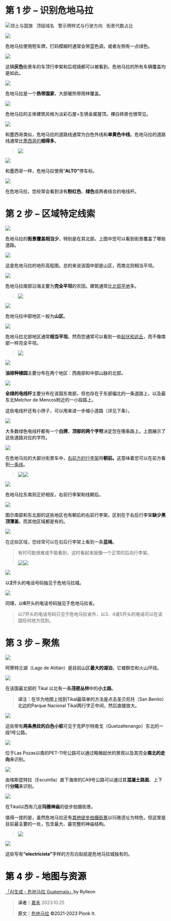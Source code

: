 # 第 1 步 – 识别危地马拉
![领土与国旗   顶级域名   警示牌样式与行驶方向   街景代数占比](https://cdn.nlark.com/yuque/0/2023/png/35193536/1698205462986-49dd756c-4fb2-4205-9bd7-5b33865d6bcb.png)

![](https://cdn.nlark.com/yuque/0/2023/png/35193536/1698205464151-1607e993-3b07-4f46-97a4-f357a21a1640.png)

<font style="color:rgb(0, 0, 0);">危地马拉使用短车牌，打码模糊时通常会带蓝色调，或者左侧有一点绿色。</font>

![](https://cdn.nlark.com/yuque/0/2023/png/35193536/1698205472801-a537c384-6289-40f0-9996-e9694b65f424.png)

<font style="color:rgb(0, 0, 0);">这辆</font>**<font style="color:rgb(0, 0, 0);">灰色</font>**<font style="color:rgb(0, 0, 0);">街景车的车顶行李架和后视镜都可以被看到，危地马拉的所有车辆覆盖均是如此。</font>

![](https://cdn.nlark.com/yuque/0/2023/png/35193536/1698205528713-76de07a0-55ee-4240-9dd2-fa53c2f87126.png)

<font style="color:rgb(0, 0, 0);">危地马拉是一个</font>**<font style="color:rgb(0, 0, 0);">热带国家</font>**<font style="color:rgb(0, 0, 0);">，大部被热带雨林覆盖。</font>

![](https://cdn.nlark.com/yuque/0/2023/png/35193536/1698205651822-1fbd5388-92a5-4de6-bea6-bfdc926675aa.png)

<font style="color:rgb(0, 0, 0);">危地马拉的主体建筑风格为淡彩石屋+生锈金属屋顶。裸白砖房也很常见。</font>

![](https://cdn.nlark.com/yuque/0/2023/png/35193536/1698205533488-b149a336-a3f6-45a9-82f7-bdb9657c325c.png)

<font style="color:rgb(0, 0, 0);">和墨西哥类似，危地马拉的道路线通常为白色外线和</font>**<font style="color:rgb(0, 0, 0);">单黄色中线</font>**<font style="color:rgb(0, 0, 0);">。危地马拉的道路线通常比</font><u>墨西哥的</u>**<font style="color:rgb(0, 0, 0);">细得多</font>**<font style="color:rgb(0, 0, 0);">。</font>

> ![](https://cdn.nlark.com/yuque/0/2023/png/35193536/1698209389071-bc8e4408-7df8-4d87-9266-cf455fc1b375.png)
>

![](https://cdn.nlark.com/yuque/0/2023/png/35193536/1698205571914-c7bc2e74-fec3-4d29-8f86-e2339aa1d111.png)

<font style="color:rgb(0, 0, 0);">和墨西哥一样，危地马拉使用“</font>**<font style="color:rgb(0, 0, 0);">ALTO”</font>**<font style="color:rgb(0, 0, 0);">停车标。</font>

![](https://cdn.nlark.com/yuque/0/2023/png/35193536/1698205527038-1e328d6c-e5ef-427a-9196-f0a24f174b29.png)

<font style="color:rgb(0, 0, 0);">在危地马拉，您经常会看到涂有</font>**<font style="color:rgb(0, 0, 0);">粉红色</font>**<font style="color:rgb(0, 0, 0);">、</font>**<font style="color:rgb(0, 0, 0);">绿色</font>**<font style="color:rgb(0, 0, 0);">或两者结合的电线杆。</font>

# 第 2 步 – 区域特定线索
![](https://cdn.nlark.com/yuque/0/2023/png/35193536/1698205565332-97f29265-04f1-4df3-ab8b-8add890f4e90.png)

<font style="color:rgb(0, 0, 0);">危地马拉的</font>**<font style="color:rgb(0, 0, 0);">街景覆盖相当少</font>**<font style="color:rgb(0, 0, 0);">，特别是在其北部。上图中您可以看到街景覆盖了哪些道路。</font>

![](https://cdn.nlark.com/yuque/0/2023/png/35193536/1698205543465-80497dc6-2acd-4e49-ae45-3dac29383eac.png)

<font style="color:rgb(0, 0, 0);">这是危地马拉的地形高程图。总的来说该国中部是山区，而南北则相当平坦。</font>

![](https://cdn.nlark.com/yuque/0/2023/png/35193536/1698205578681-e71032c6-d6d7-4a9e-b12a-ced365dfc72f.png)

<font style="color:rgb(0, 0, 0);">危地马拉南部沿海主要为</font>**<font style="color:rgb(0, 0, 0);">完全平坦</font>**<font style="color:rgb(0, 0, 0);">的农田。建筑通常比</font><u>北部</u><u><font style="color:rgb(0, 0, 0);">平地</font></u><font style="color:rgb(0, 0, 0);">多。</font>

> ![](https://cdn.nlark.com/yuque/0/2023/png/35193536/1698209482663-a05f4756-dd76-4b07-a522-77ef535bd5b7.png)
>

![](https://cdn.nlark.com/yuque/0/2023/png/35193536/1698205595252-64f8feaf-effc-428b-af49-06be0974a86d.png)

<font style="color:rgb(0, 0, 0);">危地马拉中部地区一般为</font>**<font style="color:rgb(0, 0, 0);">山区</font>**<font style="color:rgb(0, 0, 0);">。</font>

![](https://cdn.nlark.com/yuque/0/2023/png/35193536/1698205674467-4d3b3a9a-5afd-4f9f-8137-a9cea2c49962.png)

<font style="color:rgb(0, 0, 0);">危地马拉北部地区通常</font>**<font style="color:rgb(0, 0, 0);">相当平坦</font>**<font style="color:rgb(0, 0, 0);">。然而您通常可以看到一些</font><u>起伏和</u><u><font style="color:rgb(0, 0, 0);">远丘</font></u><font style="color:rgb(0, 0, 0);">，而不像南部一样完全平坦。</font>

> ![](https://cdn.nlark.com/yuque/0/2023/png/35193536/1698209523574-dd790fc3-052b-43fd-b78f-431c3a0a417c.png)
>

![](https://cdn.nlark.com/yuque/0/2023/png/35193536/1698205675479-142b6748-f109-4e23-b27a-9d481cd61df2.png)

**<font style="color:rgb(0, 0, 0);">油棕种植园</font>**<font style="color:rgb(0, 0, 0);">主要分布在两个地区：西南部和中部山脉的北部。</font>

![](https://cdn.nlark.com/yuque/0/2023/png/35193536/1698205674975-bc00b308-bf5e-4c17-9dc9-f4253035946c.png)

**<font style="color:rgb(0, 0, 0);">全绿的电线杆</font>**<font style="color:rgb(0, 0, 0);">主要分布在该国东南部，但也存在于东部偏北的一条道路上，以及最东北Melchor de Mencos附近的一小段路上。</font>

<font style="color:rgb(0, 0, 0);">这些电线杆还有小</font>牌子，<font style="color:rgb(0, 0, 0);">可以用来进一步缩小道路（详见下条）。</font>

![](https://cdn.nlark.com/yuque/0/2023/png/35193536/1698205676365-c11fa646-22e5-435d-abe7-c491cbd0dd32.png)

<font style="color:rgb(0, 0, 0);">大多数绿色电线杆都有一个</font>**<font style="color:rgb(0, 0, 0);">白牌</font>**<font style="color:rgb(0, 0, 0);">，</font>**<font style="color:rgb(0, 0, 0);">顶部的两个字符</font>**<font style="color:rgb(0, 0, 0);">决定您在哪条路上。上图展示了这些道路对应的字符。</font>

![](https://cdn.nlark.com/yuque/0/2023/png/35193536/1698205674311-151b723c-8dff-4a56-8c25-9f6c88d3d12e.png)

<font style="color:rgb(0, 0, 0);">在危地马拉的大部分街景车中，</font><u>右前方的行李架</u><font style="color:rgb(0, 0, 0);">将</font>**<font style="color:rgb(0, 0, 0);">朝前。</font>**<font style="color:rgb(0, 0, 0);">这意味着您可以在前方看到</font><u>一条线</u><font style="color:rgb(0, 0, 0);">。</font>

> ![](https://cdn.nlark.com/yuque/0/2023/png/35193536/1698209609143-18ec50b1-1327-4bfe-b9bb-d9c95a118836.png)![](https://cdn.nlark.com/yuque/0/2023/png/35193536/1698209685992-42a96e4d-4e6b-489a-9d82-49fced51e350.png)
>

![](https://cdn.nlark.com/yuque/0/2023/png/35193536/1698205691273-50cab245-94a1-4c8b-a885-2fcf70ddf2c8.png)

<font style="color:rgb(0, 0, 0);">危地马拉东南则正好相反，右前行李架和线朝后。</font>

![](https://cdn.nlark.com/yuque/0/2023/png/35193536/1698205692772-7697f10c-b1a9-48e8-8054-fca3dbb22780.png)

<font style="color:rgb(0, 0, 0);">图示南部和东北部的这些地区也有朝后的右前行李架。区别在于右后行李架</font>**<font style="color:rgb(0, 0, 0);">缺少黑顶薄盖</font>**<font style="color:rgb(0, 0, 0);">，而其他区域都是有的。</font>

![](https://cdn.nlark.com/yuque/0/2023/png/35193536/1698205693192-f83aea01-d5aa-4313-af92-92c0a30f4a1c.png)

在这些区域，您经常可以在右后行李架上看到一条**蓝绳**。

> 有时可能很难或不能看到，这时看起来就像一个正常的后向行李架。
>
> ![](https://cdn.nlark.com/yuque/0/2023/png/35193536/1698209747922-0f1a3df0-5540-4c43-b333-1005df16cf0c.png)![](https://cdn.nlark.com/yuque/0/2023/png/35193536/1698209765122-95d92b3f-8578-4afa-a570-2b009904d0ac.png)
>

![](https://cdn.nlark.com/yuque/0/2023/png/35193536/1698205694173-e9cb49b7-3e49-4838-8d17-7e1a1f8addad.png)

<font style="color:rgb(0, 0, 0);">以</font>**<font style="color:rgb(0, 0, 0);">2</font>**<font style="color:rgb(0, 0, 0);">开头的电话号码独见于危地马拉城。</font>

![](https://cdn.nlark.com/yuque/0/2023/png/35193536/1698205694596-a9524b17-3fe0-47b7-8813-2db7d0ec2902.png)

<font style="color:rgb(0, 0, 0);">同理，以</font>**<font style="color:rgb(0, 0, 0);">6</font>**<font style="color:rgb(0, 0, 0);">开头的电话号码独见于危地马拉省。</font>

> 以7开头的电话号码只见于危地马拉省外，以3、4或5开头的电话可以在该国任何地方找到。
>

# 第 3 步 – 聚焦
![](https://cdn.nlark.com/yuque/0/2023/png/35193536/1698205792131-b28065cd-d74e-4947-bec3-595d8d8cf594.png)

<font style="color:rgb(0, 0, 0);">阿蒂特兰湖（Lago de Atitlán）是目前山区</font>**<font style="color:rgb(0, 0, 0);">最大的湖泊</font>**<font style="color:rgb(0, 0, 0);">，它被群峦和火山环绕。</font>

![](https://cdn.nlark.com/yuque/0/2023/png/35193536/1698205720174-12dbbfc5-cd3c-4cd0-b5ae-409c8365c67b.png)

<font style="color:rgb(0, 0, 0);">在该国最北部的 Tikal 以北有一条</font>**<font style="color:rgb(0, 0, 0);">茂密丛林</font>**<font style="color:rgb(0, 0, 0);">中的</font>**<font style="color:rgb(0, 0, 0);">小土路</font>**<font style="color:rgb(0, 0, 0);">。</font>

> <font style="color:rgb(0, 0, 0);">译注：在华为地图上找到Tikal最简单的方法是点击圣贝尼托（San Benito）北边的Parque Nacional Tikal两行字正中间，然后直接放大。</font>
>

![](https://cdn.nlark.com/yuque/0/2023/png/35193536/1698205790137-550bec21-7761-4d01-9994-1b57fab66809.png)

<font style="color:rgb(0, 0, 0);">这些带有</font>**<font style="color:rgb(0, 0, 0);">两条黑纹的白色小桩</font>**<font style="color:rgb(0, 0, 0);">可见于克萨尔特南戈（Quetzaltenango）东北的一段1号公路。</font>

![](https://cdn.nlark.com/yuque/0/2023/png/35193536/1698205825643-99be2f5d-7966-4f7a-aacf-2c145fd28691.png)

<font style="color:rgb(0, 0, 0);">位于Las Pozas以南的PET-11号公路可以通过略微起伏的景观以及其完全</font>**<font style="color:rgb(0, 0, 0);">南北的走向</font>**<font style="color:rgb(0, 0, 0);">来识别。</font>

![](https://cdn.nlark.com/yuque/0/2023/png/35193536/1698205812917-85b1ed59-6d75-44cf-8eae-a86c87fdc25c.png)

<font style="color:rgb(0, 0, 0);">由埃斯昆特拉（Escuintla）直下海岸的CA9号公路可以通过其</font>**<font style="color:rgb(0, 0, 0);">混凝土路面</font>**<font style="color:rgb(0, 0, 0);">、上下行</font>**<font style="color:rgb(0, 0, 0);">分隔</font>**<font style="color:rgb(0, 0, 0);">来识别。</font>

![](https://cdn.nlark.com/yuque/0/2023/png/35193536/1698205724014-ad39ec3e-779d-4d80-ba80-6f602a420c8e.png)

<font style="color:rgb(0, 0, 0);">在Tikal以西有几座</font>**<font style="color:rgb(0, 0, 0);">玛雅神庙</font>**<font style="color:rgb(0, 0, 0);">的徒步拍摄街景。</font>

<font style="color:rgb(0, 0, 0);">值得一提的是，虽然危地马拉还有</font><u><font style="color:rgb(0, 0, 0);">其他徒步拍摄街景</font></u><font style="color:rgb(0, 0, 0);">以</font>玛雅遗址<font style="color:rgb(0, 0, 0);">为特色，但这里是目前最主要的一处，包含最大、最完整的神庙结构。</font>

> ![](https://cdn.nlark.com/yuque/0/2023/png/35193536/1698210166329-37a53d2c-c6ad-47fc-852b-6578d7ea29b9.png)
>

![](https://cdn.nlark.com/yuque/0/2023/png/35193536/1698205781990-44cd94b6-99c5-4fb6-af13-5f0461e9dab8.png)

<font style="color:rgb(0, 0, 0);">这些写有</font>**<font style="color:rgb(0, 0, 0);">“electricista”</font>**<font style="color:rgb(0, 0, 0);">字样的方形白贴纸是危地马拉城独有的。</font>

# <font style="color:rgb(0, 0, 0);">第 4 步 - 地图与资源</font>
[「AI生成 - 危地马拉 Guatemala」](https://tuxun.fun/maps_detail?mapsId=4041)<font style="color:rgb(0, 0, 0);">by Rylleon</font>

<font style="color:rgb(0, 0, 0);"></font>

> <font style="color:rgb(0, 0, 0);">译者｜</font>[嘉禾](https://tuxun.fun/user/66897) 2023.10.25
>
> <font style="color:rgb(0, 0, 0);">原文｜</font>[危地马拉](https://www.plonkit.net/guatemala)<font style="color:rgb(0, 0, 0);"> </font><font style="color:rgb(0, 0, 0);">©</font><font style="color:rgb(0, 0, 0);">2021-2023 Plonk It.</font>
>

